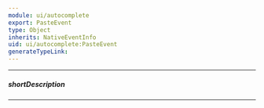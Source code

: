 ```yaml
---
module: ui/autocomplete
export: PasteEvent
type: Object
inherits: NativeEventInfo
uid: ui/autocomplete:PasteEvent
generateTypeLink: 
---
```

---
##### shortDescription
<!-- Description goes here -->

---
<!-- Description goes here -->